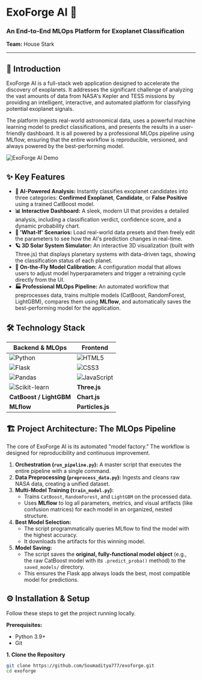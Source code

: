# ExoForge AI 🚀

### An End-to-End MLOps Platform for Exoplanet Classification

**Team:** House Stark  

---

## 📖 Introduction

ExoForge AI is a full-stack web application designed to accelerate the discovery of exoplanets. It addresses the significant challenge of analyzing the vast amounts of data from NASA's Kepler and TESS missions by providing an intelligent, interactive, and automated platform for classifying potential exoplanet signals.

The platform ingests real-world astronomical data, uses a powerful machine learning model to predict classifications, and presents the results in a user-friendly dashboard. It is all powered by a professional MLOps pipeline using MLflow, ensuring that the entire workflow is reproducible, versioned, and always powered by the best-performing model.

<!-- Add a GIF of your app in action here! -->
![ExoForge AI Demo](https-placeholder-for-your-demo-gif) 

## ✨ Key Features

-   **🤖 AI-Powered Analysis:** Instantly classifies exoplanet candidates into three categories: **Confirmed Exoplanet**, **Candidate**, or **False Positive** using a trained CatBoost model.
-   **📊 Interactive Dashboard:** A sleek, modern UI that provides a detailed analysis, including a classification verdict, confidence score, and a dynamic probability chart.
-   **🔬 'What-If' Scenarios:** Load real-world data presets and then freely edit the parameters to see how the AI's prediction changes in real-time.
-   **🪐 3D Solar System Simulator:** An interactive 3D visualization (built with Three.js) that displays planetary systems with data-driven tags, showing the classification status of each planet.
-   **🔧 On-the-Fly Model Calibration:** A configuration modal that allows users to adjust model hyperparameters and trigger a retraining cycle directly from the UI.
-   **🏭 Professional MLOps Pipeline:** An automated workflow that preprocesses data, trains multiple models (CatBoost, RandomForest, LightGBM), compares them using **MLflow**, and automatically saves the best-performing model for the application.

## 🛠️ Technology Stack

| Backend & MLOps             | Frontend                    |
| --------------------------- | --------------------------- |
| ![Python](https://img.shields.io/badge/Python-3776AB?logo=python&logoColor=white)         | ![HTML5](https://img.shields.io/badge/HTML5-E34F26?logo=html5&logoColor=white)             |
| ![Flask](https://img.shields.io/badge/Flask-000000?logo=flask&logoColor=white)           | ![CSS3](https://img.shields.io/badge/CSS3-1572B6?logo=css3&logoColor=white)               |
| ![Pandas](https://img.shields.io/badge/Pandas-150458?logo=pandas&logoColor=white)           | ![JavaScript](https://img.shields.io/badge/JavaScript-F7DF1E?logo=javascript&logoColor=black) |
| ![Scikit-learn](https://img.shields.io/badge/scikit--learn-F7931E?logo=scikit-learn&logoColor=white) | **Three.js**                |
| **CatBoost / LightGBM**     | **Chart.js**                |
| **MLflow**                  | **Particles.js**            |

## 🏗️ Project Architecture: The MLOps Pipeline

The core of ExoForge AI is its automated "model factory." The workflow is designed for reproducibility and continuous improvement.

1.  **Orchestration (`run_pipeline.py`):** A master script that executes the entire pipeline with a single command.
2.  **Data Preprocessing (`preprocess_data.py`):** Ingests and cleans raw NASA data, creating a unified dataset.
3.  **Multi-Model Training (`train_model.py`):**
    -   Trains `CatBoost`, `RandomForest`, and `LightGBM` on the processed data.
    -   Uses **MLflow** to log all parameters, metrics, and visual artifacts (like confusion matrices) for each model in an organized, nested structure.
4.  **Best Model Selection:**
    -   The script programmatically queries MLflow to find the model with the highest accuracy.
    -   It downloads the artifacts for this winning model.
5.  **Model Saving:**
    -   The script saves the **original, fully-functional model object** (e.g., the raw CatBoost model with its `.predict_proba()` method) to the `saved_models/` directory.
    -   This ensures the Flask app always loads the best, most compatible model for predictions.

## ⚙️ Installation & Setup

Follow these steps to get the project running locally.

**Prerequisites:**
-   Python 3.9+
-   Git

**1. Clone the Repository**
```bash
git clone https://github.com/Soumaditya777/exoforge.git
cd exoforge
